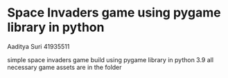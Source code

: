 # Space Invaders game using pygame library in python

Aaditya Suri 41935511

simple space invaders game build using pygame library in python 3.9
all necessary game assets are in the folder
